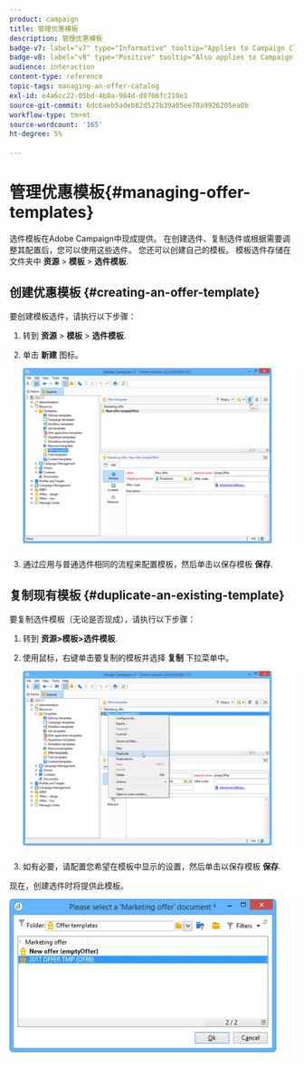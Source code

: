 ```yaml
---
product: campaign
title: 管理优惠模板
description: 管理优惠模板
badge-v7: label="v7" type="Informative" tooltip="Applies to Campaign Classic v7"
badge-v8: label="v8" type="Positive" tooltip="Also applies to Campaign v8"
audience: interaction
content-type: reference
topic-tags: managing-an-offer-catalog
exl-id: e4a6cc22-05bd-4b8a-984d-d0706fc210e1
source-git-commit: 6dc6aeb5adeb82d527b39a05ee70a9926205ea0b
workflow-type: tm+mt
source-wordcount: '165'
ht-degree: 5%

---
```


# 管理优惠模板{#managing-offer-templates}



选件模板在Adobe Campaign中现成提供。 在创建选件、复制选件或根据需要调整其配置后，您可以使用这些选件。 您还可以创建自己的模板。 模板选件存储在文件夹中 **资源** > **模板** > **选件模板**.

## 创建优惠模板 {#creating-an-offer-template}

要创建模板选件，请执行以下步骤：

1. 转到 **资源** > **模板** > **选件模板**.
1. 单击 **新建** 图标。

   ![](assets/offer_model_001.png)

1. 通过应用与普通选件相同的流程来配置模板，然后单击以保存模板 **保存**.

## 复制现有模板 {#duplicate-an-existing-template}

要复制选件模板（无论是否现成），请执行以下步骤：

1. 转到 **资源>模板>选件模板**.
1. 使用鼠标，右键单击要复制的模板并选择 **复制** 下拉菜单中。

   ![](assets/offer_model_002.png)

1. 如有必要，请配置您希望在模板中显示的设置，然后单击以保存模板 **保存**.

现在，创建选件时将提供此模板。

![](assets/offer_modelcreated_001.png)
